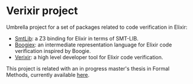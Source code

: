 # Verixir project

Umbrella project for a set of packages related to code verification in Elixir:

- [SmtLib](./packages/smt_lib): a Z3 binding for Elixir in terms of 
SMT-LIB.
- [Boogiex](./packages/boogiex): an intermediate representation 
language for Elixir code verification inspired by Boogie.
- [Verixir](./packages/verixir): a high level developer tool for 
Elixir code verification.

This project is related with an in progress master's thesis in Formal Methods, currently available [here](https://github.com/adrianen-ucm/master-thesis).
